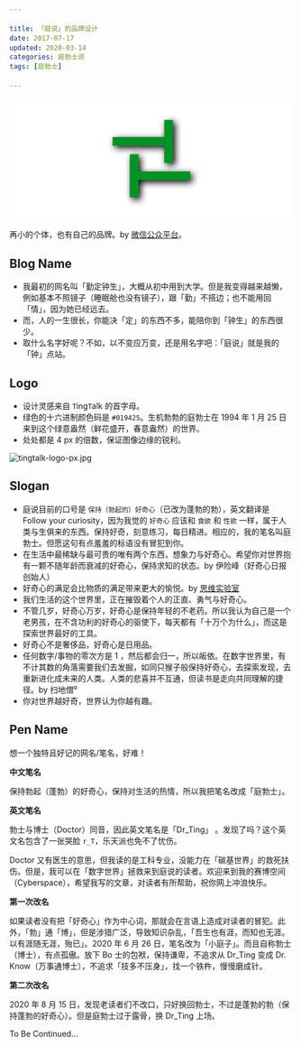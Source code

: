 ```yaml
---

title: 「庭说」的品牌设计  
date: 2017-07-17  
updated: 2020-03-14
categories: 庭勃士说  
tags: [庭勃士]   

---
```


![ting-talk](brand/ting-talk.png)

再小的个体，也有自己的品牌。by [微信公众平台](https://mp.weixin.qq.com/)。

<!-- more -->

## Blog Name

- 我最初的网名叫「勤定钟生」，大概从初中用到大学。但是我变得越来越懒，例如基本不照镜子（睡眠舱也没有镜子），跟「勤」不搭边；也不能用回「情」，因为她已经远去。
- 而，人的一生很长，你能决「定」的东西不多，能陪你到「钟生」的东西很少。
- 取什么名字好呢？不如，以不变应万变，还是用名字吧：「庭说」就是我的「钟」点站。



## Logo

-  设计灵感来自 `T`ing`T`alk 的首字母。
- 绿色的十六进制颜色码是 `#019425`。生机勃勃的庭勃士在 1994 年 1 月 25 日来到这个绿意盎然（鲜花盛开，春意盎然）的世界。
- 处处都是 4 px 的倍数，保证图像边缘的锐利。




![tingtalk-logo-px.jpg](https://i.loli.net/2019/11/07/TPbFDeyJ7OCKauS.jpg)



## Slogan

- 庭说目前的口号是 `保持（勃起的）好奇心`（已改为蓬勃的勃），英文翻译是 Follow your curiosity，因为我觉的 `好奇心` 应该和 `食欲` 和 `性欲` 一样，属于人类与生俱来的东西。保持好奇，刻意练习，每日精进。相应的，我的笔名叫庭勃士。但愿这句有点羞羞的标语没有冒犯到你。
- 在生活中最稀缺与最可贵的唯有两个东西，想象力与好奇心。希望你对世界抱有一颗不随年龄而衰减的好奇心，保持求知的状态。by 伊险峰（好奇心日报创始人）
- 好奇心的满足会比物质的满足带来更大的愉悦。by [思维实验室](https://www.bilibili.com/video/av55857100?t=14m15s)
- 我们生活的这个世界里，正在摧毁着个人的正直、勇气与好奇心。
- 不管几岁，好奇心万岁，好奇心是保持年轻的不老药。所以我认为自己是一个老男孩，在不含功利的好奇心的驱使下，每天都有「十万个为什么」，而这是探索世界最好的工具。
- 好奇心不是奢侈品，好奇心是日用品。
- 任何数字/事物的零次方是 1 ，然后都会归一，所以皈依。在数字世界里，有不计其数的角落需要我们去发掘，如同只猴子般保持好奇心，去探索发现，去重新进化成未来的人类。人类的悲喜并不互通，但读书是走向共同理解的捷径。by 扫地僧⁰
- 你对世界越好奇，世界认为你越有趣。

## Pen Name

想一个独特且好记的网名/笔名，好难！

**中文笔名**

保持勃起（蓬勃）的好奇心，保持对生活的热情，所以我把笔名改成「庭勃士」。

**英文笔名**

勃士与博士（Doctor）同音，因此英文笔名是「Dr_Ting」 。发现了吗？这个英文名包含了一张哭脸 `r_T`，乐天派也免不了忧伤。

Doctor 又有医生的意思，但我读的是工科专业，没能力在「碳基世界」的救死扶伤。但是，我可以在「数字世界」拯救来到庭说的读者。欢迎来到我的赛博空间（Cyberspace），希望我写的文章，对读者有所帮助，祝你网上冲浪快乐。

**第一次改名**

如果读者没有把「好奇心」作为中心词，那就会在言语上造成对读者的冒犯。此外，「勃」通「博」，但是涉猎广泛，导致知识杂乱，「吾生也有涯，而知也无涯。以有涯随无涯，殆已」。2020 年 6 月 26 日，笔名改为「小庭子」。而且自称勃士（博士），有点孤傲。放下 Bo 士的包袱，保持谦卑，不追求从 Dr_Ting 变成 Dr. Know（万事通博士），不追求「技多不压身」，找一个铁杵，慢慢磨成针。

**第二次改名**

2020 年 8 月 15 日，发现老读者们不改口，只好换回勃士，不过是蓬勃的勃（保持蓬勃的好奇心）。但是庭勃士过于露骨，换 Dr_Ting 上场。

To Be Continued…